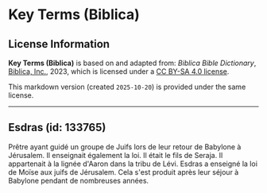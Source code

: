 # Key Terms (Biblica)

## License Information

**Key Terms (Biblica)** is based on and adapted from: _Biblica Bible Dictionary_, [Biblica, Inc.](https://www.biblica.com/), 2023, which is licensed under a [CC BY-SA 4.0 license](https://creativecommons.org/licenses/by-sa/4.0/legalcode.en).

This markdown version (created `2025-10-20`) is provided under the same license.



--------------------------------

## Esdras (id: 133765)

Prêtre ayant guidé un groupe de Juifs lors de leur retour de Babylone à Jérusalem. Il enseignait également la loi. Il était le fils de Seraja. Il appartenait à la lignée d'Aaron dans la tribu de Lévi. Esdras a enseigné la loi de Moïse aux juifs de Jérusalem. Cela s'est produit après leur séjour à Babylone pendant de nombreuses années.


